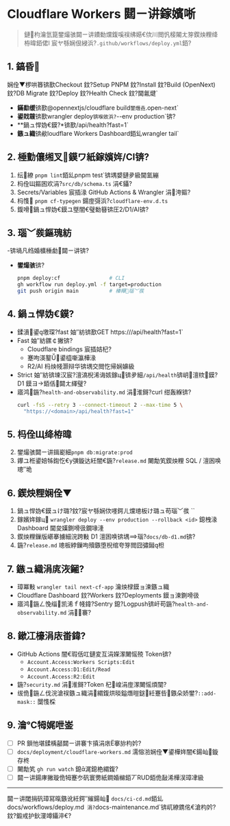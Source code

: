 ﻿# Cloudflare Workers 閮ㄧ讲鎵嬪唽

> 鏈枃瀹氫箟鐢熶骇閮ㄧ讲鐨勬爣鍑嗘祦绋嬨€佽川閲忛椄闂ㄤ笌鍥炴粴绛栫暐銆侰I 宸ヤ綔娴佷綅浜?`.github/workflows/deploy.yml`銆?

## 1. 鎬昏
娴佺▼椤哄簭锛歚Checkout 鈫?Setup PNPM 鈫?Install 鈫?Build (OpenNext) 鈫?DB Migrate 鈫?Deploy 鈫?Health Check 鈫?閫氱煡`

- **鏋勫缓**锛歚@opennextjs/cloudflare build` 鐢熸垚 `.open-next`
- **鍙戝竷**锛歚wrangler deploy`锛堢敓浜?`--env production`锛?
- **鍋ュ悍妫€鏌?*锛歚/api/health?fast=1`
- **鏃ュ織**锛欳loudflare Workers Dashboard銆乣wrangler tail`

## 2. 棰勯儴缃叉鏌ワ紙鎵嬪姩/CI锛?
1. 纭繚 `pnpm lint`銆乣pnpm test`锛堣嫢鏈夛級閫氳繃
2. 杩佺Щ鏂囦欢涓?`src/db/schema.ts` 涓€鑷?
3. Secrets/Variables 宸插湪 GitHub Actions & Wrangler 涓洿鏂?
4. 杩愯 `pnpm cf-typegen` 鍚庢彁浜?`cloudflare-env.d.ts`
5. 鍑嗗鍋ュ悍妫€鏌ユ墍闇€璧勬簮锛圧2/D1/AI锛?

## 3. 瑙﹀彂鏂瑰紡
-锛堝凡绉婚櫎棰勮閮ㄧ讲锛?
- **鐢熶骇**锛?
  ```bash
  pnpm deploy:cf                # CLI
  gh workflow run deploy.yml -f target=production
  git push origin main          # 榛樿瑙﹀彂
  ```

## 4. 鍋ュ悍妫€鏌?
- 鍒濆鍙墽琛?fast 妯″紡锛歚GET https://<domain>/api/health?fast=1`
- Fast 妯″紡鏍￠獙锛?
  - Cloudflare bindings 宸插姞杞?
  - 蹇呴渶鐜鍙橀噺瀛樺湪
  - R2/AI 杩炴帴灏辩华锛堣交閲忔帰娴嬶級
- Strict 妯″紡锛堜汉宸?澶滈棿浠诲姟鎵ц锛夛細`/api/health`锛岄澶栨鏌?D1 鏌ヨ銆佸閮ㄤ緷璧?
- 寤鸿鍦?`health-and-observability.md` 涓淮鎶?curl 绀轰緥锛?
  ```bash
  curl -fsS --retry 3 --connect-timeout 2 --max-time 5 \
    "https://<domain>/api/health?fast=1"
  ```

## 5. 杩佺Щ绛栫暐
2. 鐢熶骇閮ㄧ讲鍓嶏細`pnpm db:migrate:prod`
3. 鑻ユ秹鍙婄牬鍧忔€у彉鏇达紝闇€鍦?`release.md` 闄勪笂鍥炴粴 SQL / 澶囦唤璁″垝

## 6. 鍥炴粴娴佺▼
1. 鍋ュ悍妫€鏌ュけ璐?鈫?宸ヤ綔娴佽嚜鍔ㄦ爣璁板け璐ュ苟瑙﹀彂 ``
2. 鎵嬪姩鎵ц `wrangler deploy --env production --rollback <id>` 鎴栧湪 Dashboard 閫夋嫨鍘嗗彶鐗堟湰
3. 鍥炴粴鏁版嵁搴擄細浣跨敤 D1 澶囦唤锛堣瑙?`docs/db-d1.md`锛?
4. 鍦?`release.md` 璁板綍鏁呴殰鏃堕棿绾夸笌閲囧彇鎺柦

## 7. 鏃ュ織涓庣洃鎺?
- 璋冪敤 `wrangler tail next-cf-app` 瀹炴椂鏌ョ湅鏃ュ織
- Cloudflare Dashboard 鈫?Workers 鈫?Deployments 鏌ョ湅鍘嗗彶
- 寤鸿鍦ㄥ悗缁凯浠ｆ帴鍏?Sentry 鎴?Logpush锛屽苟鍦?`health-and-observability.md` 涓褰?

## 8. 鏉冮檺涓庡畨鍏?
- GitHub Actions 闇€瑕佸叿鏈変互涓嬫潈闄愮殑 Token锛?
  - `Account.Access:Workers Scripts:Edit`
  - `Account.Access:D1:Edit/Read`
  - `Account.Access:R2:Edit`
- 鍦?`security.md` 涓淮鎶?Token 杞崲涓庢潈闄愮煩闃?
- 绂佹鍦ㄥ伐浣滄祦鏃ュ織涓緭鍑烘晱鎰熸暟鎹紝蹇呰鏃朵娇鐢?`::add-mask::` 闅愯棌

## 9. 瀹℃牳娓呭崟
- [ ] PR 鎻忚堪鍒楀嚭閮ㄧ讲褰卞搷涓庡搴旀枃妗?
- [ ] `docs/deployment/cloudflare-workers.md` 濡傛湁娴佺▼鍙樺姩闇€鍚屾鏇存柊
- [ ] 闄勪笂 `gh run watch` 鎴浘鎴栬緭鍑?
- [ ] 閮ㄧ讲鍚庨獙璇佹牳蹇冭矾寰勶紙鐧婚檰銆丆RUD銆佹敮浠樺洖璋冿級

---

閮ㄧ讲閾捐矾璋冩暣鏃讹紝鍔″繀鍚屾 `docs/ci-cd.md`銆乣docs/workflows/deploy.md` 涓?`docs-maintenance.md`锛屼繚鎸佲€滄枃妗?鈫?鍛戒护鈥濅竴鑷淬€?

